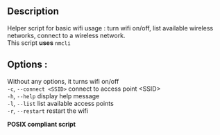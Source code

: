 ## Description
Helper script for basic wifi usage : turn wifi on/off, list available wireless networks, connect to a wireless network.  
This script **uses** `nmcli`  
  
## Options :
Without any options, it turns wifi on/off  
`-c`, `--connect <SSID>`  connect to access point \<SSID\>  
`-h`, `--help`  display help message  
`-l`, `--list`  list available access points  
`-r`, `--restart`  restart the wifi  
  
**POSIX compliant script**
